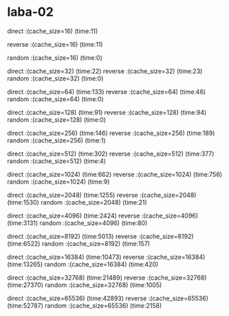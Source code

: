 # laba-02
direct :(cache_size=16) (time:11) 

reverse :(cache_size=16) (time:11) 

random :(cache_size=16) (time:0) 

direct :(cache_size=32) (time:22) 
reverse :(cache_size=32) (time:23) 
random :(cache_size=32) (time:0) 

direct :(cache_size=64) (time:133) 
reverse :(cache_size=64) (time:46) 
random :(cache_size=64) (time:0) 

direct :(cache_size=128) (time:91) 
reverse :(cache_size=128) (time:94) 
random :(cache_size=128) (time:0) 

direct :(cache_size=256) (time:146) 
reverse :(cache_size=256) (time:189) 
random :(cache_size=256) (time:1) 

direct :(cache_size=512) (time:302) 
reverse :(cache_size=512) (time:377) 
random :(cache_size=512) (time:4) 

direct :(cache_size=1024) (time:662) 
reverse :(cache_size=1024) (time:756) 
random :(cache_size=1024) (time:9) 

direct :(cache_size=2048) (time:1255) 
reverse :(cache_size=2048) (time:1530) 
random :(cache_size=2048) (time:21) 

direct :(cache_size=4096) (time:2424) 
reverse :(cache_size=4096) (time:3131) 
random :(cache_size=4096) (time:80) 

direct :(cache_size=8192) (time:5013) 
reverse :(cache_size=8192) (time:6522) 
random :(cache_size=8192) (time:157) 

direct :(cache_size=16384) (time:10473) 
reverse :(cache_size=16384) (time:13265) 
random :(cache_size=16384) (time:420) 

direct :(cache_size=32768) (time:21489) 
reverse :(cache_size=32768) (time:27370) 
random :(cache_size=32768) (time:1005) 

direct :(cache_size=65536) (time:42893) 
reverse :(cache_size=65536) (time:52787) 
random :(cache_size=65536) (time:2158) 
